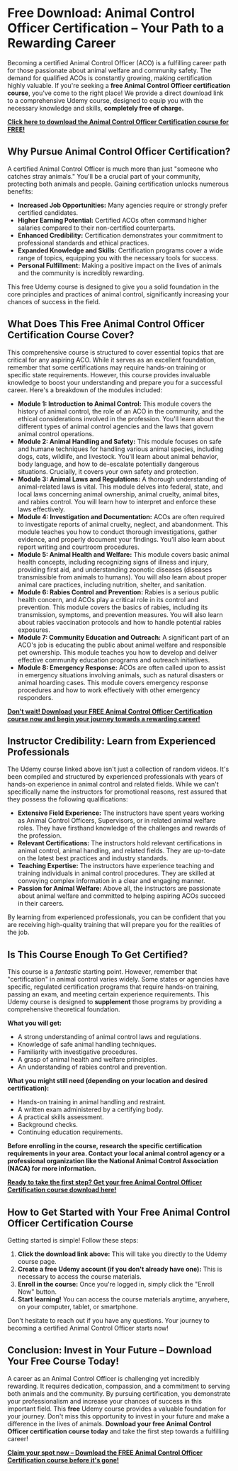 # Free Download: Animal Control Officer Certification – Your Path to a Rewarding Career

Becoming a certified Animal Control Officer (ACO) is a fulfilling career path for those passionate about animal welfare and community safety. The demand for qualified ACOs is constantly growing, making certification highly valuable. If you're seeking a **free Animal Control Officer certification course**, you've come to the right place! We provide a direct download link to a comprehensive Udemy course, designed to equip you with the necessary knowledge and skills, **completely free of charge.**

[**Click here to download the Animal Control Officer Certification course for FREE!**](https://udemywork.com/animal-control-officer-certification)

## Why Pursue Animal Control Officer Certification?

A certified Animal Control Officer is much more than just "someone who catches stray animals." You'll be a crucial part of your community, protecting both animals and people. Gaining certification unlocks numerous benefits:

*   **Increased Job Opportunities:** Many agencies require or strongly prefer certified candidates.
*   **Higher Earning Potential:** Certified ACOs often command higher salaries compared to their non-certified counterparts.
*   **Enhanced Credibility:** Certification demonstrates your commitment to professional standards and ethical practices.
*   **Expanded Knowledge and Skills:** Certification programs cover a wide range of topics, equipping you with the necessary tools for success.
*   **Personal Fulfillment:** Making a positive impact on the lives of animals and the community is incredibly rewarding.

This free Udemy course is designed to give you a solid foundation in the core principles and practices of animal control, significantly increasing your chances of success in the field.

## What Does This Free Animal Control Officer Certification Course Cover?

This comprehensive course is structured to cover essential topics that are critical for any aspiring ACO. While it serves as an excellent foundation, remember that some certifications may require hands-on training or specific state requirements. However, this course provides invaluable knowledge to boost your understanding and prepare you for a successful career. Here's a breakdown of the modules included:

*   **Module 1: Introduction to Animal Control:** This module covers the history of animal control, the role of an ACO in the community, and the ethical considerations involved in the profession. You'll learn about the different types of animal control agencies and the laws that govern animal control operations.
*   **Module 2: Animal Handling and Safety:** This module focuses on safe and humane techniques for handling various animal species, including dogs, cats, wildlife, and livestock. You'll learn about animal behavior, body language, and how to de-escalate potentially dangerous situations. Crucially, it covers your own safety and protection.
*   **Module 3: Animal Laws and Regulations:** A thorough understanding of animal-related laws is vital. This module delves into federal, state, and local laws concerning animal ownership, animal cruelty, animal bites, and rabies control. You will learn how to interpret and enforce these laws effectively.
*   **Module 4: Investigation and Documentation:** ACOs are often required to investigate reports of animal cruelty, neglect, and abandonment. This module teaches you how to conduct thorough investigations, gather evidence, and properly document your findings. You’ll also learn about report writing and courtroom procedures.
*   **Module 5: Animal Health and Welfare:** This module covers basic animal health concepts, including recognizing signs of illness and injury, providing first aid, and understanding zoonotic diseases (diseases transmissible from animals to humans). You will also learn about proper animal care practices, including nutrition, shelter, and sanitation.
*   **Module 6: Rabies Control and Prevention:** Rabies is a serious public health concern, and ACOs play a critical role in its control and prevention. This module covers the basics of rabies, including its transmission, symptoms, and prevention measures. You will also learn about rabies vaccination protocols and how to handle potential rabies exposures.
*   **Module 7: Community Education and Outreach:** A significant part of an ACO's job is educating the public about animal welfare and responsible pet ownership. This module teaches you how to develop and deliver effective community education programs and outreach initiatives.
*   **Module 8: Emergency Response:** ACOs are often called upon to assist in emergency situations involving animals, such as natural disasters or animal hoarding cases. This module covers emergency response procedures and how to work effectively with other emergency responders.

[**Don't wait! Download your FREE Animal Control Officer Certification course now and begin your journey towards a rewarding career!**](https://udemywork.com/animal-control-officer-certification)

## Instructor Credibility: Learn from Experienced Professionals

The Udemy course linked above isn't just a collection of random videos. It's been compiled and structured by experienced professionals with years of hands-on experience in animal control and related fields. While we can't specifically name the instructors for promotional reasons, rest assured that they possess the following qualifications:

*   **Extensive Field Experience:** The instructors have spent years working as Animal Control Officers, Supervisors, or in related animal welfare roles. They have firsthand knowledge of the challenges and rewards of the profession.
*   **Relevant Certifications:** The instructors hold relevant certifications in animal control, animal handling, and related fields. They are up-to-date on the latest best practices and industry standards.
*   **Teaching Expertise:** The instructors have experience teaching and training individuals in animal control procedures. They are skilled at conveying complex information in a clear and engaging manner.
*   **Passion for Animal Welfare:** Above all, the instructors are passionate about animal welfare and committed to helping aspiring ACOs succeed in their careers.

By learning from experienced professionals, you can be confident that you are receiving high-quality training that will prepare you for the realities of the job.

## Is This Course Enough To Get Certified?

This course is a *fantastic* starting point. However, remember that "certification" in animal control varies widely. Some states or agencies have specific, regulated certification programs that require hands-on training, passing an exam, and meeting certain experience requirements. This Udemy course is designed to **supplement** those programs by providing a comprehensive theoretical foundation.

**What you will get:**

*   A strong understanding of animal control laws and regulations.
*   Knowledge of safe animal handling techniques.
*   Familiarity with investigative procedures.
*   A grasp of animal health and welfare principles.
*   An understanding of rabies control and prevention.

**What you might still need (depending on your location and desired certification):**

*   Hands-on training in animal handling and restraint.
*   A written exam administered by a certifying body.
*   A practical skills assessment.
*   Background checks.
*   Continuing education requirements.

**Before enrolling in the course, research the specific certification requirements in your area. Contact your local animal control agency or a professional organization like the National Animal Control Association (NACA) for more information.**

[**Ready to take the first step? Get your free Animal Control Officer Certification course download here!**](https://udemywork.com/animal-control-officer-certification)

## How to Get Started with Your Free Animal Control Officer Certification Course

Getting started is simple! Follow these steps:

1.  **Click the download link above:** This will take you directly to the Udemy course page.
2.  **Create a free Udemy account (if you don't already have one):** This is necessary to access the course materials.
3.  **Enroll in the course:** Once you're logged in, simply click the "Enroll Now" button.
4.  **Start learning!** You can access the course materials anytime, anywhere, on your computer, tablet, or smartphone.

Don't hesitate to reach out if you have any questions. Your journey to becoming a certified Animal Control Officer starts now!

## Conclusion: Invest in Your Future – Download Your Free Course Today!

A career as an Animal Control Officer is challenging yet incredibly rewarding. It requires dedication, compassion, and a commitment to serving both animals and the community. By pursuing certification, you demonstrate your professionalism and increase your chances of success in this important field. This **free** Udemy course provides a valuable foundation for your journey. Don't miss this opportunity to invest in your future and make a difference in the lives of animals. **Download your free Animal Control Officer certification course today** and take the first step towards a fulfilling career!

[**Claim your spot now – Download the FREE Animal Control Officer Certification course before it's gone!**](https://udemywork.com/animal-control-officer-certification)
